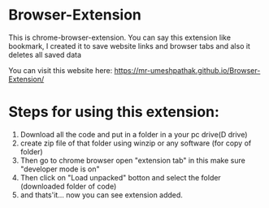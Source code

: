 # Browser-Extension
This is chrome-browser-extension. You can say this extension like bookmark, I created it to save website links and browser tabs and also it deletes all saved data

You can visit this website here: https://mr-umeshpathak.github.io/Browser-Extension/

# Steps for using this extension:
1) Download all the code and put in a folder in a your pc drive(D drive)
2) create zip file of that folder using winzip or any software (for copy of folder)
3) Then go to chrome browser open "extension tab" in this make sure "developer mode is on"
4) Then click on "Load unpacked" botton and select the folder (downloaded folder of code)
5) and thats'it... now you can see extension added.
